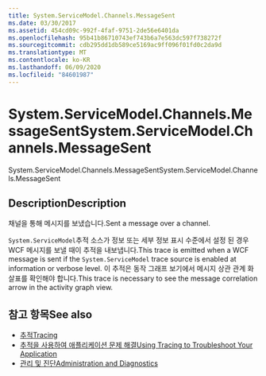 ```yaml
---
title: System.ServiceModel.Channels.MessageSent
ms.date: 03/30/2017
ms.assetid: 454cd09c-992f-4faf-9751-2de56e6401da
ms.openlocfilehash: 95b41b86710743ef743b6a7e563dc597f738272f
ms.sourcegitcommit: cdb295dd1db589ce5169ac9ff096f01fd0c2da9d
ms.translationtype: MT
ms.contentlocale: ko-KR
ms.lasthandoff: 06/09/2020
ms.locfileid: "84601987"
---
```

# <a name="systemservicemodelchannelsmessagesent"></a><span data-ttu-id="cc192-102">System.ServiceModel.Channels.MessageSent</span><span class="sxs-lookup"><span data-stu-id="cc192-102">System.ServiceModel.Channels.MessageSent</span></span>
<span data-ttu-id="cc192-103">System.ServiceModel.Channels.MessageSent</span><span class="sxs-lookup"><span data-stu-id="cc192-103">System.ServiceModel.Channels.MessageSent</span></span>  
  
## <a name="description"></a><span data-ttu-id="cc192-104">Description</span><span class="sxs-lookup"><span data-stu-id="cc192-104">Description</span></span>  
 <span data-ttu-id="cc192-105">채널을 통해 메시지를 보냈습니다.</span><span class="sxs-lookup"><span data-stu-id="cc192-105">Sent a message over a channel.</span></span>  
  
 <span data-ttu-id="cc192-106">`System.ServiceModel`추적 소스가 정보 또는 세부 정보 표시 수준에서 설정 된 경우 WCF 메시지를 보낼 때이 추적을 내보냅니다.</span><span class="sxs-lookup"><span data-stu-id="cc192-106">This trace is emitted when a WCF message is sent if the `System.ServiceModel` trace source is enabled at information or verbose level.</span></span> <span data-ttu-id="cc192-107">이 추적은 동작 그래프 보기에서 메시지 상관 관계 화살표를 확인해야 합니다.</span><span class="sxs-lookup"><span data-stu-id="cc192-107">This trace is necessary to see the message correlation arrow in the activity graph view.</span></span>  
  
## <a name="see-also"></a><span data-ttu-id="cc192-108">참고 항목</span><span class="sxs-lookup"><span data-stu-id="cc192-108">See also</span></span>

- [<span data-ttu-id="cc192-109">추적</span><span class="sxs-lookup"><span data-stu-id="cc192-109">Tracing</span></span>](index.md)
- [<span data-ttu-id="cc192-110">추적을 사용하여 애플리케이션 문제 해결</span><span class="sxs-lookup"><span data-stu-id="cc192-110">Using Tracing to Troubleshoot Your Application</span></span>](using-tracing-to-troubleshoot-your-application.md)
- [<span data-ttu-id="cc192-111">관리 및 진단</span><span class="sxs-lookup"><span data-stu-id="cc192-111">Administration and Diagnostics</span></span>](../index.md)
